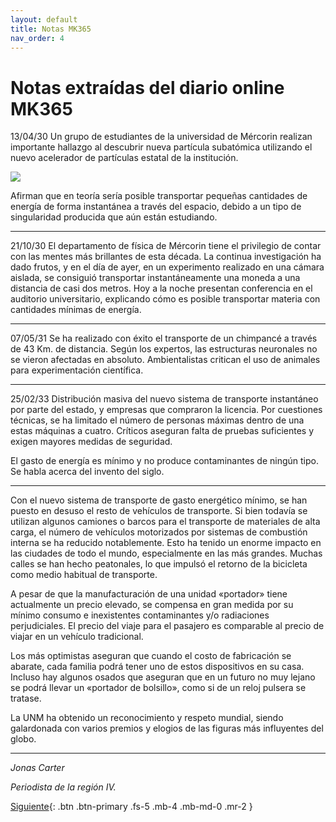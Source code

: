 ```yaml
---
layout: default
title: Notas MK365
nav_order: 4
---
```


# Notas extraídas del diario online MK365

13/04/30
Un grupo de estudiantes de la universidad de Mércorin realizan importante hallazgo al descubrir nueva partícula subatómica utilizando el nuevo acelerador de partículas estatal de la institución.

<img src="https://kierprev.github.io/DentroDelOrigen/assets/images/particle.jpg" class="center" > 

Afirman que en teoría sería posible transportar pequeñas cantidades de energía de forma instantánea a través del espacio, debido a un tipo de singularidad producida que aún están estudiando.

----

21/10/30
El departamento de física de Mércorin tiene el privilegio de contar con las mentes más brillantes de esta década. La continua investigación ha dado frutos, y en el día de ayer, en un experimento realizado en una cámara aislada, se consiguió transportar instantáneamente una moneda a una distancia de casi dos metros. Hoy a la noche presentan conferencia en el auditorio universitario, explicando cómo es posible transportar materia con cantidades mínimas de energía.

----

07/05/31
Se ha realizado con éxito el transporte de un chimpancé a través de 43 Km. de distancia. Según los expertos, las estructuras neuronales no se vieron afectadas en absoluto. Ambientalistas critican el uso de animales para experimentación científica.

----

25/02/33
Distribución masiva del nuevo sistema de transporte instantáneo por parte del estado, y empresas que compraron la licencia. Por cuestiones técnicas, se ha limitado el número de personas máximas dentro de una estas máquinas a cuatro. Críticos aseguran falta de pruebas suficientes y exigen mayores medidas de seguridad.

El gasto de energía es mínimo y no produce contaminantes de ningún tipo. Se habla acerca del invento del siglo.

----

Con el nuevo sistema de transporte de gasto energético mínimo, se han puesto en desuso el resto de vehículos de transporte. Si bien todavía se utilizan algunos camiones o barcos para el transporte de materiales de alta carga, el número de vehículos motorizados por sistemas de combustión interna se ha reducido notablemente. Esto ha tenido un enorme impacto en las ciudades de todo el mundo, especialmente en las más grandes. Muchas calles se han hecho peatonales, lo que impulsó el retorno de la bicicleta como medio habitual de transporte.

A pesar de que la manufacturación de una unidad «portador» tiene actualmente un precio elevado, se compensa en gran medida por su mínimo consumo e inexistentes contaminantes y/o radiaciones perjudiciales. El precio del viaje  para el pasajero es comparable al precio de viajar en un vehículo tradicional.

Los más optimistas aseguran que cuando el costo de fabricación se abarate, cada familia podrá tener uno de estos dispositivos en su casa. Incluso hay algunos osados que aseguran que en un futuro no muy lejano se podrá llevar un «portador de bolsillo», como si de un reloj pulsera se tratase.

La UNM ha obtenido un reconocimiento y respeto mundial, siendo galardonada con varios premios y elogios de las figuras más influyentes del globo.

----

*Jonas Carter*

*Periodista de la región IV.*

[Siguiente](/DentroDelOrigen/docs/3-capitulo1){: .btn .btn-primary .fs-5 .mb-4 .mb-md-0 .mr-2 }


